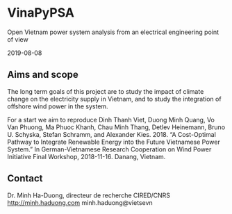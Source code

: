 # VinaPyPSA
Open Vietnam power system analysis from an electrical engineering point of view

2019-08-08

## Aims and scope
The long term goals of this project are to study the impact of climate change on the electricity supply in Vietnam, and to study the integration of offshore wind power in the system.

For a start we aim to reproduce 
Dinh Thanh Viet, Duong Minh Quang, Vo Van Phuong, Ma Phuoc Khanh, Chau Minh Thang, Detlev Heinemann, Bruno U. Schyska, Stefan Schramm, and Alexander Kies. 2018. “A Cost-Optimal Pathway to Integrate Renewable Energy into the Future Vietnamese Power System.” In German-Vietnamese Research Cooperation on Wind Power Initiative Final Workshop, 2018-11-16. Danang, Vietnam.

## Contact
Dr. Minh Ha-Duong, directeur de recherche CIRED/CNRS
http://minh.haduong.com        minh.haduong@vietsevn

